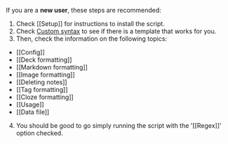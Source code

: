 If you are a **new user**, these steps are recommended:
1. Check [[Setup]] for instructions to install the script.
2. Check [Custom syntax](regex.md) to see if there is a template that works for you.
3. Then, check the information on the following topics:
 * [[Config]]
 * [[Deck formatting]]
 * [[Markdown formatting]]
 * [[Image formatting]]
 * [[Deleting notes]]
 * [[Tag formatting]]
 * [[Cloze formatting]]
 * [[Usage]]
 * [[Data file]]
4. You should be good to go simply running the script with the '[[Regex]]' option checked.